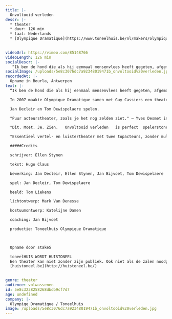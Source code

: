 ```yaml
---
title: |-
  Onvoltooid verleden
descr: |-
  * theater
  * duur: 126 min
  * taal: Nederlands
  * [Olympique Dramatique](https://www.toneelhuis.be/nl/makers/olympique-dramatique/)

  ‍
videoUrl: https://vimeo.com/85148766
videoLength: 126 min
socialDescr: |-
   “Ik ben de hond die als hij eenmaal mensenvlees heeft gegeten, afgemaakt moet worden.” In 2007 maakte Olympique Dramatique samen met Guy Cassiers een theaterbewerking van De geruchten, de succesroman van Hugo Claus uit 1996. In 1998 kwam Claus met het vervolg Onvoltooid verleden, dat op zijn beurt in 2012 door Olympique Dramatique onder handen genomen wordt. We zijn een paar decennia verder, ver weg van het dorp Alegem en in de grootstad. Draaide in De geruchten alles nog rond René Catrijsse, dan staat nu zijn broer Noël centraal. Noël Catrijsse, die na een val tijdens zijn jeugd nooit meer de oude geworden is, wordt op eigen verzoek ondervraagd door ex-commissaris Blaute. Wat volgt, is het rauwe relaas van een gehavende en vermaledijde ziel.
socialImage: /uploads/5e8c3076dc7a92348019471b_onvoltooid%20verleden.jpg
recordedAt: |-
  Opname in Bourla, Antwerpen
text: |-
  “Ik ben de hond die als hij eenmaal mensenvlees heeft gegeten, afgemaakt moet worden.”                

  In 2007 maakte Olympique Dramatique samen met Guy Cassiers een theaterbewerking van _De geruchten,_ de succesroman van Hugo Claus uit 1996. In 1998 kwam Claus met het vervolg _Onvoltooid verleden_, dat op zijn beurt in 2012 door Olympique Dramatique onder handen genomen wordt. We zijn een paar decennia verder, ver weg van het dorp Alegem en in de grootstad. Draaide in _De geruchten_ alles nog rond René Catrijsse, dan staat nu zijn broer Noël centraal. Noël Catrijsse, die na een val tijdens zijn jeugd nooit meer de oude geworden is, wordt op eigen verzoek ondervraagd door ex-commissaris Blaute. Wat volgt, is het rauwe relaas van een gehavende en vermaledijde ziel.

  Jan Decleir en Tom Dewispelaere spelen.

  "Puur acteurstheater, zoals je het nog zelden ziet." – Yves Desmet in De Morgen, 21 april 2012                        

  "Dit. Moet. Je. Zien.   Onvoltooid verleden   is perfect  spelerstoneel dat lumineus eindigt."  – Els Van Steenberghe in Knack  \*\*\*\* , 23 april 2012                        

  "Essentieel vertel- en luistertheater met twee topacteurs, zonder multimediaal gegoochel." – Roeland de Trazignies in Cobra.be \*\*\* , 20 april 2012                        

  #####Credits

  schrijver: Ellen Stynen

  tekst: Hugo Claus

  bewerking: Jan Decleir, Ellen Stynen, Jan Bijvoet, Tom Dewispelaere

  spel: Jan Decleir, Tom Dewispelaere

  beeld: Tom Liekens

  lichtontwerp: Mark Van Denesse

  kostuumontwerp: Katelijne Damen

  coaching: Jan Bijvoet

  productie: Toneelhuis Olympique Dramatique

  ‍

  Opname door stake5

  toneelHUIS WORDT HUISTONEEL
  Een theater kan niet zonder zijn publiek. Ook niet als de zalen noodgedwongen leeg staan. Daarom zoeken de Toneelhuismakers u op vanuit hun schuiloorden. Ze spinnen vanuit hun huizen lange, onzichtbare draden tot bij u, met verhalen, gedichten, gedachten en beelden. Zo wordt Toneelhuis voor even Huistoneel. Geniet ervan!
  [huistoneel.be](http://huistoneel.be/)

  ‍
genre: theater
audience: volwassenen
id: 5e8c3238258268dbdb9cf7d7
age: undefined
company: |-
  Olympiqe Dramatique / Toneelhuis
image: /uploads/5e8c3076dc7a92348019471b_onvoltooid%20verleden.jpg
---
```

